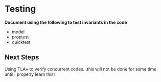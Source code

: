 # Testing

**Document using the following to test invariants in the code**
* model
* proptest
* quicktest

## Next Steps

Using TLA+ to verify concurrent codes...this will not be done for some time until I properly learn this!